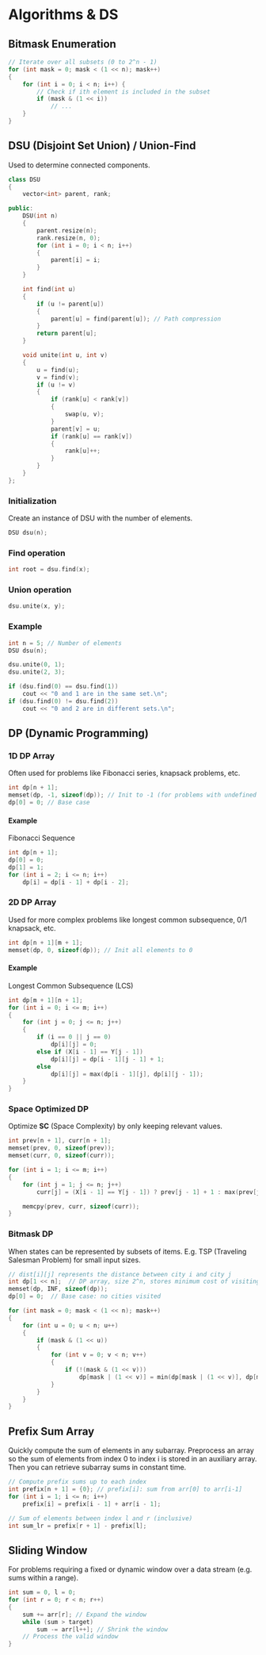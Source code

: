 # Algorithms & DS

## Bitmask Enumeration
```cpp
// Iterate over all subsets (0 to 2^n - 1)
for (int mask = 0; mask < (1 << n); mask++)
{
    for (int i = 0; i < n; i++) {
        // Check if ith element is included in the subset
        if (mask & (1 << i))
            // ...
    }
}
```

## DSU (Disjoint Set Union) / Union-Find
Used to determine connected components.
```cpp
class DSU
{
    vector<int> parent, rank;

public:
    DSU(int n)
    {
        parent.resize(n);
        rank.resize(n, 0);
        for (int i = 0; i < n; i++)
        {
            parent[i] = i;
        }
    }

    int find(int u)
    {
        if (u != parent[u])
        {
            parent[u] = find(parent[u]); // Path compression
        }
        return parent[u];
    }

    void unite(int u, int v)
    {
        u = find(u);
        v = find(v);
        if (u != v)
        {
            if (rank[u] < rank[v])
            {
                swap(u, v);
            }
            parent[v] = u;
            if (rank[u] == rank[v])
            {
                rank[u]++;
            }
        }
    }
};
```

### Initialization
Create an instance of DSU with the number of elements.
```cpp
DSU dsu(n);
```

### Find operation
```cpp
int root = dsu.find(x);
```

### Union operation
```cpp
dsu.unite(x, y);
```

### Example
```cpp
int n = 5; // Number of elements
DSU dsu(n);

dsu.unite(0, 1);
dsu.unite(2, 3);

if (dsu.find(0) == dsu.find(1))
    cout << "0 and 1 are in the same set.\n";
if (dsu.find(0) != dsu.find(2))
    cout << "0 and 2 are in different sets.\n";
```

## DP (Dynamic Programming)

### 1D DP Array
Often used for problems like Fibonacci series, knapsack problems, etc.
```cpp
int dp[n + 1];
memset(dp, -1, sizeof(dp)); // Init to -1 (for problems with undefined states)
dp[0] = 0; // Base case
```

#### Example
Fibonacci Sequence
```cpp
int dp[n + 1];
dp[0] = 0;
dp[1] = 1;
for (int i = 2; i <= n; i++)
    dp[i] = dp[i - 1] + dp[i - 2];
```

### 2D DP Array
Used for more complex problems like longest common subsequence, 0/1 knapsack, etc.
```cpp
int dp[n + 1][m + 1];
memset(dp, 0, sizeof(dp)); // Init all elements to 0
```

#### Example
Longest Common Subsequence (LCS)
```cpp
int dp[m + 1][n + 1];
for (int i = 0; i <= m; i++)
{
    for (int j = 0; j <= n; j++)
    {
        if (i == 0 || j == 0)
            dp[i][j] = 0;
        else if (X[i - 1] == Y[j - 1])
            dp[i][j] = dp[i - 1][j - 1] + 1;
        else
            dp[i][j] = max(dp[i - 1][j], dp[i][j - 1]);
    }
}
```

### Space Optimized DP
Optimize **SC** (Space Complexity) by only keeping relevant values.
```cpp
int prev[n + 1], curr[n + 1];
memset(prev, 0, sizeof(prev));
memset(curr, 0, sizeof(curr));

for (int i = 1; i <= m; i++)
{
    for (int j = 1; j <= n; j++)
        curr[j] = (X[i - 1] == Y[j - 1]) ? prev[j - 1] + 1 : max(prev[j], curr[j - 1]);

    memcpy(prev, curr, sizeof(curr));
}
```

### Bitmask DP
When states can be represented by subsets of items. E.g. TSP (Traveling Salesman Problem) for small input sizes.
```cpp
// dist[i][j] represents the distance between city i and city j
int dp[1 << n];  // DP array, size 2^n, stores minimum cost of visiting a set of cities
memset(dp, INF, sizeof(dp));
dp[0] = 0;  // Base case: no cities visited

for (int mask = 0; mask < (1 << n); mask++)
{
    for (int u = 0; u < n; u++)
    {
        if (mask & (1 << u))
        {
            for (int v = 0; v < n; v++)
            {
                if (!(mask & (1 << v)))
                    dp[mask | (1 << v)] = min(dp[mask | (1 << v)], dp[mask] + dist[u][v]);
            }
        }
    }
}
```

## Prefix Sum Array
Quickly compute the sum of elements in any subarray. Preprocess an array so the sum of elements from index 0 to index i is stored in an auxiliary array. Then you can retrieve subarray sums in constant time.
```cpp
// Compute prefix sums up to each index
int prefix[n + 1] = {0}; // prefix[i]: sum from arr[0] to arr[i-1]
for (int i = 1; i <= n; i++)
    prefix[i] = prefix[i - 1] + arr[i - 1];

// Sum of elements between index l and r (inclusive)
int sum_lr = prefix[r + 1] - prefix[l];
```

## Sliding Window
For problems requiring a fixed or dynamic window over a data stream (e.g. sums within a range).
```cpp
int sum = 0, l = 0;
for (int r = 0; r < n; r++)
{
    sum += arr[r]; // Expand the window
    while (sum > target)
        sum -= arr[l++]; // Shrink the window
    // Process the valid window
}
```